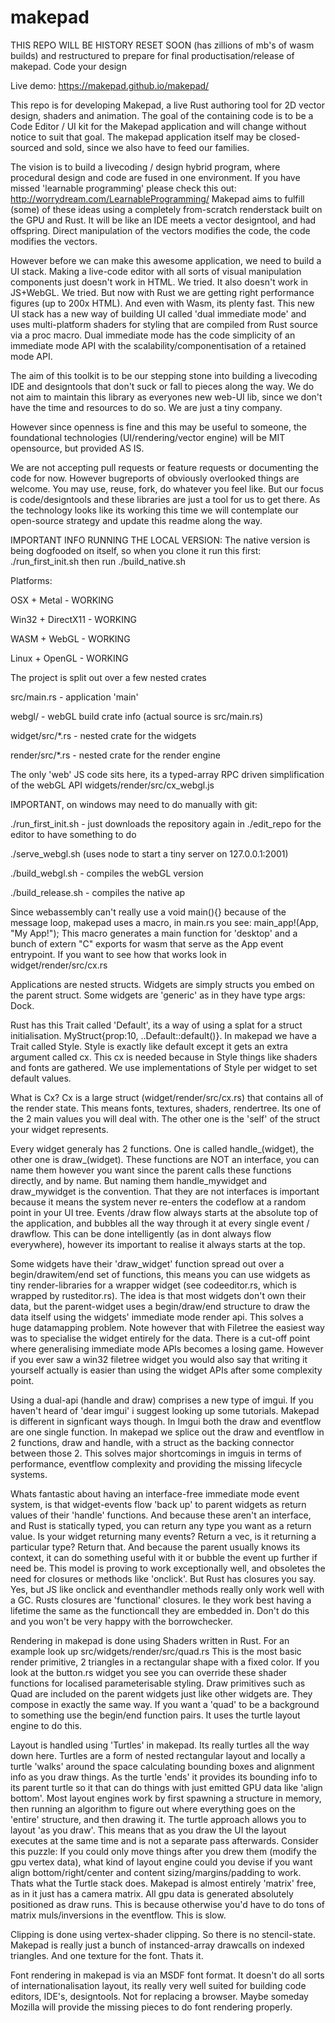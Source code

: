 # makepad 
THIS REPO WILL BE HISTORY RESET SOON (has zillions of mb's of wasm builds) and restructured to prepare for final productisation/release of makepad.
Code your design

Live demo: https://makepad.github.io/makepad/

This repo is for developing Makepad, a live Rust authoring tool for 2D vector design, shaders and animation. The goal of the containing code is to be a Code Editor / UI kit for the Makepad application and will change without notice to suit that goal. The makepad application itself may be closed-sourced and sold, since we also have to feed our families.

The vision is to build a livecoding / design hybrid program, where procedural design and code are fused in one environment. If you have missed 'learnable programming' please check this out: http://worrydream.com/LearnableProgramming/
Makepad aims to fulfill (some) of these ideas using a completely from-scratch renderstack built on the GPU and Rust. It will be like an IDE meets a vector designtool, and had offspring. Direct manipulation of the vectors modifies the code, the code modifies the vectors. 

However before we can make this awesome application, we need to build a UI stack. Making a live-code editor with all sorts of visual manipulation components just doesn't work in HTML. We tried. It also doesn't work in JS+WebGL. We tried. But now with Rust we are getting right performance figures (up to 200x HTML). And even with Wasm, its plenty fast.
This new UI stack has a new way of building UI called 'dual immediate mode' and uses multi-platform shaders for styling that are compiled from Rust source via a proc macro.
Dual immediate mode has the code simplicity of an immediate mode API with the scalability/componentisation of a retained mode API.

The aim of this toolkit is to be our stepping stone into building a livecoding IDE and designtools that don't suck or fall to pieces along the way. We do not aim to maintain this library as everyones new web-UI lib, since we don't have the time and resources to do so. We are just a tiny company.

However since openness is fine and this may be useful to someone, the foundational technologies (UI/rendering/vector engine) will be MIT opensource, but provided AS IS.

We are not accepting pull requests or feature requests or documenting the code for now. However bugreports of obviously overlooked things are welcome.
You may use, reuse, fork, do whatever you feel like. But our focus is code/designtools and these libraries are just a tool for us to get there. As the technology looks like its working this time we will contemplate our open-source strategy and update this readme along the way.

IMPORTANT INFO RUNNING THE LOCAL VERSION:
The native version is being dogfooded on itself, so when you clone it run this first:
./run_first_init.sh
then run
./build_native.sh

Platforms:

OSX + Metal - WORKING

Win32 + DirectX11 - WORKING

WASM + WebGL - WORKING

Linux + OpenGL - WORKING

The project is split out over a few nested crates

src/main.rs - application 'main'

webgl/ - webGL build crate info (actual source is src/main.rs)

widget/src/*.rs - nested crate for the widgets

render/src/*.rs - nested crate for the render engine

The only 'web' JS code sits here, its a typed-array RPC driven simplification of the webGL API
widgets/render/src/cx_webgl.js

IMPORTANT, on windows may need to do manually with git:

./run_first_init.sh - just downloads the repository again in ./edit_repo for the editor to have something to do

./serve_webgl.sh (uses node to start a tiny server on 127.0.0.1:2001)

./build_webgl.sh - compiles the webGL version

./build_release.sh - compiles the native ap

Since webassembly can't really use a void main(){} because of the message loop,
makepad uses a macro, in main.rs you see: main_app!(App, "My App!");
This macro generates a main function for 'desktop' and a bunch of extern "C" exports for wasm that serve as the App event entrypoint. If you want to see how that works look in widget/render/src/cx.rs 

Applications are nested structs. Widgets are simply structs you embed on the parent struct. Some widgets are 'generic' as in they have type args: Dock<Panel>.

Rust has this Trait called 'Default', its a way of using a splat for a struct initialisation. MyStruct{prop:10, ..Default::default()}. In makepad we have a Trait called Style. Style is exactly like default except it gets an extra argument called cx. This cx is needed because in Style things like shaders and fonts are gathered. We use implementations of Style per widget to set default values. 

What is Cx? Cx is a large struct (widget/render/src/cx.rs) that contains all of the render state. This means fonts, textures, shaders, rendertree. Its one of the 2 main values you will deal with. The other one is the 'self' of the struct your widget represents.

Every widget generaly has 2 functions. One is called handle_(widget), the other one is draw_(widget). These functions are NOT an interface, you can name them however you want since the parent calls these functions directly, and by name. But naming them handle_mywidget and draw_mywidget is the convention. That they are not interfaces is important because it means the system never re-enters the codeflow at a random point in your UI tree. Events /draw flow always starts at the absolute top of the application, and bubbles all the way through it at every single event / drawflow. This can be done intelligently (as in dont always flow everywhere), however its important to realise it always starts at the top. 

Some widgets have their 'draw_widget' function spread out over a begin/drawitem/end set of functions, this means you can use widgets as tiny render-libraries for a wrapper widget (see codeeditor.rs, which is wrapped by rusteditor.rs). The idea is that most widgets don't own their data, but the parent-widget uses a begin/draw/end structure to draw the data itself using the widgets' immediate mode render api. This solves a huge datamapping problem. Note however that with Filetree the easiest way was to specialise the widget entirely for the data. There is a cut-off point where generalising immediate mode APIs becomes a losing game. However if you ever saw a win32 filetree widget you would also say that writing it yourself actually is easier than using the widget APIs after some complexity point. 

Using a dual-api (handle and draw) comprises a new type of imgui. If you haven't heard of 'dear imgui' i suggest looking up some tutorials. Makepad is different in signficant ways though. In Imgui both the draw and eventflow are one single function. In makepad we splice out the draw and eventflow in 2 functions, draw and handle, with a struct as the backing connector between those 2. This solves major shortcomings in imguis in terms of performance, eventflow complexity and providing the missing lifecycle systems.

Whats fantastic about having an interface-free immediate mode event system, is that widget-events flow 'back up' to parent widgets as return values of their 'handle' functions. And because these aren't an interface, and Rust is statically typed, you can return any type you want as a return value.
Is your widget returning many events? Return a vec, is it returning a particular type? Return that. And because the parent usually knows its context, it can do something useful with it or bubble the event up further if need be. This model is proving to work exceptionally well, and obsoletes the need for closures or methods like 'onclick'. But Rust has closures you say. Yes, but JS like onclick and eventhandler methods really only work well with a GC. Rusts closures are 'functional' closures. Ie they work best having a lifetime the same as the functioncall they are embedded in. Don't do this and you won't be very happy with the borrowchecker.

Rendering in makepad is done using Shaders written in Rust. For an example look up src/widgets/render/src/quad.rs This is the most basic render primitive, 2 triangles in a rectangular shape with a fixed color. If you look at the button.rs widget you see you can override these shader functions for localised parameterisable styling.
Draw primitives such as Quad are included on the parent widgets just like other widgets are. They compose in exactly the same way.
If you want a 'quad' to be a background to something use the begin/end function pairs. It uses the turtle layout engine to do this.

Layout is handled using 'Turtles' in makepad. Its really turtles all the way down here. Turtles are a form of nested rectangular layout and locally a turtle 'walks' around the space calculating bounding boxes and alignment info as you draw things. As the turtle 'ends' it provides its bounding info to its parent turtle so it that can do things with just emitted GPU data like 'align bottom'. 
Most layout engines work by first spawning a structure in memory, then running an algorithm to figure out where everything goes on the 'entire' structure, and then drawing it. The turtle approach allows you to layout 'as you draw'. This means that as you draw the UI the layout executes at the same time and is not a separate pass afterwards. Consider this puzzle: If you could only move things after you drew them (modify the gpu vertex data), what kind of layout engine could you devise if you want align bottom/right/center and content sizing/margins/padding to work. Thats what the Turtle stack does.
Makepad is almost entirely 'matrix' free, as in it just has a camera matrix.
All gpu data is generated absolutely positioned as draw runs. This is because otherwise you'd have to do tons of matrix muls/inversions in the eventflow. This is slow. 

Clipping is done using vertex-shader clipping. So there is no stencil-state. Makepad is really just a bunch of instanced-array drawcalls on indexed triangles. And one texture for the font. Thats it.

Font rendering in makepad is via an MSDF font format. It doesn't do all sorts of internationalisation layout, its really very well suited for building code editors, IDE's, designtools. Not for replacing a browser. Maybe someday Mozilla will provide the missing pieces to do font rendering properly.
